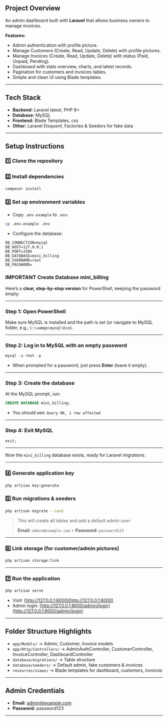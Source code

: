 ## **Project Overview**

An admin dashboard built with **Laravel** that allows business owners to manage invoices.

**Features:**

-   Admin authentication with profile picture.
-   Manage Customers (Create, Read, Update, Delete) with profile pictures.
-   Manage Invoices (Create, Read, Update, Delete) with status (Paid, Unpaid, Pending).
-   Dashboard with stats overview, charts, and latest records.
-   Pagination for customers and invoices tables.
-   Simple and clean UI using Blade templates.

---

## **Tech Stack**

-   **Backend:** Laravel latest, PHP 8+
-   **Database:** MySQL
-   **Frontend:** Blade Templates, css
-   **Other:** Laravel Eloquent, Factories & Seeders for fake data

---

## **Setup Instructions**

### **1️⃣ Clone the repository**

### **2️⃣ Install dependencies**

```bash
composer install
```

### **3️⃣ Set up environment variables**

-   Copy `.env.example` to `.env`:

```bash
cp .env.example .env
```

-   Configure the database:

```env
DB_CONNECTION=mysql
DB_HOST=127.0.0.1
DB_PORT=3306
DB_DATABASE=mini_billing
DB_USERNAME=root
DB_PASSWORD=
```

### **IMPORTANT Create Database mini_billing**

Here’s a **clear, step-by-step version** for PowerShell, keeping the password empty:

---

### **Step 1: Open PowerShell**

Make sure MySQL is installed and the path is set (or navigate to MySQL folder, e.g., `C:\xampp\mysql\bin`).

---

### **Step 2: Log in to MySQL with an empty password**

```powershell
mysql -u root -p
```

-   When prompted for a password, just press **Enter** (leave it empty).

---

### **Step 3: Create the database**

At the MySQL prompt, run:

```sql
CREATE DATABASE mini_billing;
```

-   You should see: `Query OK, 1 row affected`

---

### **Step 4: Exit MySQL**

```sql
exit;
```

---

Now the `mini_billing` database exists, ready for Laravel migrations.

---

### **4️⃣ Generate application key**

```bash
php artisan key:generate
```

### **5️⃣ Run migrations & seeders**

```bash
php artisan migrate --seed
```

> This will create all tables and add a default admin user:
>
> **Email:** `admin@example.com` > **Password:** `password123`

---

### **6️⃣ Link storage (for customer/admin pictures)**

```bash
php artisan storage:link
```

---

### **7️⃣ Run the application**

```bash
php artisan serve
```

-   Visit: [http://127.0.0.1:8000](http://127.0.0.1:8000)
-   Admin login: [http://127.0.0.1:8000/admin/login](http://127.0.0.1:8000/admin/login)

---

## **Folder Structure Highlights**

-   `app/Models/` → Admin, Customer, Invoice models
-   `app/Http/Controllers/` → AdminAuthController, CustomerController, InvoiceController, DashboardController
-   `database/migrations/` → Table structure
-   `database/seeders/` → Default admin, fake customers & invoices
-   `resources/views/` → Blade templates for dashboard, customers, invoices

---

## **Admin Credentials**

-   **Email:** [admin@example.com](mailto:admin@example.com)
-   **Password:** password123

---

